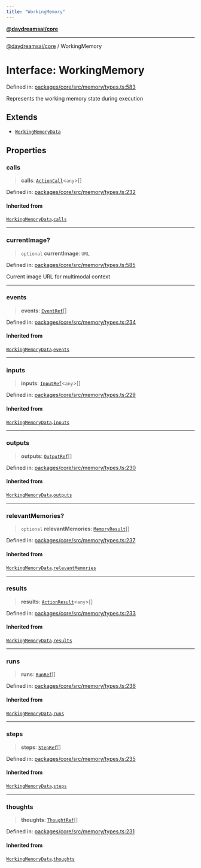 ```yaml
---
title: "WorkingMemory"
---
```


[**@daydreamsai/core**](./api-reference.md)

***

[@daydreamsai/core](./api-reference.md) / WorkingMemory

# Interface: WorkingMemory

Defined in: [packages/core/src/memory/types.ts:583](https://github.com/dojoengine/daydreams/blob/cade502c379b7b9e103832026447c86310638fce/packages/core/src/memory/types.ts#L583)

Represents the working memory state during execution

## Extends

- [`WorkingMemoryData`](./WorkingMemoryData.md)

## Properties

### calls

> **calls**: [`ActionCall`](./ActionCall.md)\<`any`\>[]

Defined in: [packages/core/src/memory/types.ts:232](https://github.com/dojoengine/daydreams/blob/cade502c379b7b9e103832026447c86310638fce/packages/core/src/memory/types.ts#L232)

#### Inherited from

[`WorkingMemoryData`](./WorkingMemoryData.md).[`calls`](WorkingMemoryData.md#calls)

***

### currentImage?

> `optional` **currentImage**: `URL`

Defined in: [packages/core/src/memory/types.ts:585](https://github.com/dojoengine/daydreams/blob/cade502c379b7b9e103832026447c86310638fce/packages/core/src/memory/types.ts#L585)

Current image URL for multimodal context

***

### events

> **events**: [`EventRef`](./EventRef.md)[]

Defined in: [packages/core/src/memory/types.ts:234](https://github.com/dojoengine/daydreams/blob/cade502c379b7b9e103832026447c86310638fce/packages/core/src/memory/types.ts#L234)

#### Inherited from

[`WorkingMemoryData`](./WorkingMemoryData.md).[`events`](WorkingMemoryData.md#events)

***

### inputs

> **inputs**: [`InputRef`](./InputRef.md)\<`any`\>[]

Defined in: [packages/core/src/memory/types.ts:229](https://github.com/dojoengine/daydreams/blob/cade502c379b7b9e103832026447c86310638fce/packages/core/src/memory/types.ts#L229)

#### Inherited from

[`WorkingMemoryData`](./WorkingMemoryData.md).[`inputs`](WorkingMemoryData.md#inputs)

***

### outputs

> **outputs**: [`OutputRef`](./OutputRef.md)[]

Defined in: [packages/core/src/memory/types.ts:230](https://github.com/dojoengine/daydreams/blob/cade502c379b7b9e103832026447c86310638fce/packages/core/src/memory/types.ts#L230)

#### Inherited from

[`WorkingMemoryData`](./WorkingMemoryData.md).[`outputs`](WorkingMemoryData.md#outputs)

***

### relevantMemories?

> `optional` **relevantMemories**: [`MemoryResult`](./MemoryResult.md)[]

Defined in: [packages/core/src/memory/types.ts:237](https://github.com/dojoengine/daydreams/blob/cade502c379b7b9e103832026447c86310638fce/packages/core/src/memory/types.ts#L237)

#### Inherited from

[`WorkingMemoryData`](./WorkingMemoryData.md).[`relevantMemories`](WorkingMemoryData.md#relevantmemories)

***

### results

> **results**: [`ActionResult`](./ActionResult.md)\<`any`\>[]

Defined in: [packages/core/src/memory/types.ts:233](https://github.com/dojoengine/daydreams/blob/cade502c379b7b9e103832026447c86310638fce/packages/core/src/memory/types.ts#L233)

#### Inherited from

[`WorkingMemoryData`](./WorkingMemoryData.md).[`results`](WorkingMemoryData.md#results)

***

### runs

> **runs**: [`RunRef`](./RunRef.md)[]

Defined in: [packages/core/src/memory/types.ts:236](https://github.com/dojoengine/daydreams/blob/cade502c379b7b9e103832026447c86310638fce/packages/core/src/memory/types.ts#L236)

#### Inherited from

[`WorkingMemoryData`](./WorkingMemoryData.md).[`runs`](WorkingMemoryData.md#runs)

***

### steps

> **steps**: [`StepRef`](./StepRef.md)[]

Defined in: [packages/core/src/memory/types.ts:235](https://github.com/dojoengine/daydreams/blob/cade502c379b7b9e103832026447c86310638fce/packages/core/src/memory/types.ts#L235)

#### Inherited from

[`WorkingMemoryData`](./WorkingMemoryData.md).[`steps`](WorkingMemoryData.md#steps)

***

### thoughts

> **thoughts**: [`ThoughtRef`](./ThoughtRef.md)[]

Defined in: [packages/core/src/memory/types.ts:231](https://github.com/dojoengine/daydreams/blob/cade502c379b7b9e103832026447c86310638fce/packages/core/src/memory/types.ts#L231)

#### Inherited from

[`WorkingMemoryData`](./WorkingMemoryData.md).[`thoughts`](WorkingMemoryData.md#thoughts)
